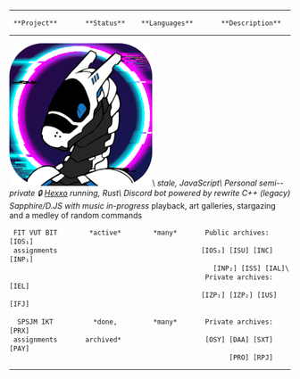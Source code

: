   ----------------------------------------------------------------------------
     **Project**       **Status**    **Languages**       **Description**
  ------------------ -------------- --------------- --------------------------
   [![i1][i1]][l1]\     *stale,       JavaScript\     Personal semi--private
      🔒 [Hexxo]         running,         Rust\        Discord bot powered by
                        rewrite      C++ (legacy)    Sapphire/D.JS with music
                      in-progress*                   playback, art galleries,
                                                    stargazing and a medley of
                                                         random commands

     FIT VUT BIT        *active*        *many*       Public archives: [IOS₁]
     assignments                                    [IOS₂] [ISU] [INC] [INP₁]
                                                       [INP₂] [ISS] [IAL]\
                                                     Private archives: [IEL]
                                                    [IZP₁] [IZP₂] [IUS] [IFJ]

      SPSJM IKT          *done,         *many*       Private archives: [PRX]
     assignments       archived*                     [OSY] [DAA] [SXT] [PAY]
                                                           [PRO] [RPJ]
  ----------------------------------------------------------------------------

[i1]: src/images/projects/hexxo.png
[l1]: https://github.com/nickonegen/hexxo
[Hexxo]: https://github.com/nickonegen/hexxo

[IEL]: https://github.com/nickonegen/sukromne/tree/main/archv/VUT-FIT/IEL2021-projekt
[IZP₁]: https://github.com/nickonegen/sukromne/tree/main/archv/VUT-FIT/IZP2021-projekt1
[IZP₂]: https://github.com/nickonegen/sukromne/tree/main/archv/VUT-FIT/IZP2021-projekt2
[IUS]: https://github.com/nickonegen/sukromne/tree/main/archv/VUT-FIT/IUS2021-projekty
[IFJ]: https://github.com/nickonegen/VUT-FIT-IFJ2022-projekt/
[IOS₁]: https://github.com/nickonegen/VUT-FIT-IOS2022-projekt1
[IOS₂]: https://github.com/nickonegen/VUT-FIT-IOS2022-projekt2
[ISU]: https://github.com/nickonegen/VUT-FIT-ISU2022-cvicenia
[INC]: https://github.com/nickonegen/VUT-FIT-INC2022-projekt
[INP₁]: https://github.com/nickonegen/VUT-FIT-INP2022-projekt1
[INP₂]: https://github.com/nickonegen/VUT-FIT-INP2022-projekt2
[ISS]: https://github.com/nickonegen/VUT-FIT-ISS2022-projekt
[IAL]: https://github.com/nickonegen/VUT-FIT-IAL2022-ulohy

[PRX]: https://github.com/nickonegen/sukromne/tree/main/archv/SPSJM/PRX
[OSY]: https://github.com/nickonegen/sukromne/tree/main/archv/SPSJM/OSY
[DAA]: https://github.com/nickonegen/sukromne/tree/main/archv/SPSJM/DAA
[SXT]: https://github.com/nickonegen/sukromne/tree/main/archv/SPSJM/SXT
[PAY]: https://github.com/nickonegen/sukromne/tree/main/archv/SPSJM/PAY
[PRO]: https://github.com/nickonegen/sukromne/tree/main/archv/SPSJM/PRO
[RPJ]: https://github.com/nickonegen/sukromne/tree/main/archv/SPSJM/RPJ
